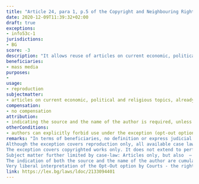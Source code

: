 ```yaml
---
title: "Article 24, para 1, p.5 of the Copyright and Neighbouring Rights Law (Член 24, ал.1, т.5 от Закона за авторското право и сродните му права)"
date: 2020-12-09T11:39:32+02:00 
draft: true
exceptions:
- info53c-1
jurisdictions:
- BG
score: -3
description: "It allows reuse of articles on current economic, political and religious topics solely by way of reproduction and by mass media only. The exception does not extend to the rights of performers, phonograms producers, film producers and broadcasting organisations. The author’s opt-out option is very broadly interpreted by courts." 
beneficiaries:
- mass media
purposes: 
- 
usage:
- reproduction
subjectmatter:
- articles on current economic, political and religious topics, already made available to the public
compensation:
- no compensation
attribution: 
- indicating the source and the name of the author is required, unless impossible
otherConditions: 
- authors can explicitly forbid use under the exception (opt-out option)
remarks: "In terms of beneficiaries, no definition or express judicial interpretation of ‘mass media’ is available, but Courts generally include all websites in. 
Although the exception covers reproduction only, all available case law concerns making available by websites and online news providers and no distinction is made by courts between the two types of use. 
The exception covers copyrighted works only. It does not extend to performers (Article 84), phonograms producers (Art. 90), film producers (Art. 90v), and broadcasting organisations (Art. 93). The respective referencing provisions do not reference this particular exception. Possible rationale: While no legal definition of “articles” exists, the constant interpretation suggests that the exception covers literary works exclusively.
Subject matter further limited by case-law: Articles only, but also  – 'articles' must be journalistic and 'creative elements should not prevail' - some articles on current events found 'too' creative to fall under the exception by Courts. 
The indication of both the source and the name of the author are cumulative conditions for the application of the exception.
Very liberal interpretation of the Opt-Out option by Courts - the rightsholder can express their disagreement to free use of their article post factum, by the act of filing a claim for copyright infringement. Opt-out by the publisher is sufficient. No deliberation as to how the publisher exercises the author’s Opt-Out option is available."
link: https://lex.bg/laws/ldoc/2133094401
---
```

